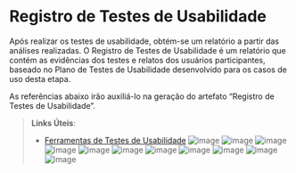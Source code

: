 # Registro de Testes de Usabilidade

Após realizar os testes de usabilidade, obtém-se um relatório a partir das análises realizadas. O Registro de Testes de Usabilidade é um relatório que contém as evidências dos testes e relatos dos usuários participantes, baseado no Plano de Testes de Usabilidade desenvolvido para os casos de uso desta etapa.

As referências abaixo irão auxiliá-lo na geração do artefato “Registro de Testes de Usabilidade”.

> **Links Úteis**:
> - [Ferramentas de Testes de Usabilidade](https://www.usability.gov/how-to-and-tools/resources/templates.html)
> ![image](https://user-images.githubusercontent.com/109739949/204153654-3bf0cf45-484b-487a-80dc-4e1e37895038.png)
![image](https://user-images.githubusercontent.com/109739949/204153694-a74b5375-14b5-4bd6-8d66-76ed12866e18.png)
![image](https://user-images.githubusercontent.com/109739949/204153716-ed6fed33-544a-442e-937f-92cc402a4924.png)
![image](https://user-images.githubusercontent.com/109739949/204153760-bd0599a4-f27e-4f1f-a6fa-4b1aad749620.png)
![image](https://user-images.githubusercontent.com/109739949/204153776-bc9d0efd-87fc-4c47-9942-6484aa8a6a56.png)
![image](https://user-images.githubusercontent.com/109739949/204153790-eb473634-627b-435d-af5d-ffde46987f29.png)
![image](https://user-images.githubusercontent.com/109739949/204153826-11fea188-7e1e-40ea-bfe4-cd4efde46b2b.png)
![image](https://user-images.githubusercontent.com/109739949/204153851-f81b192e-33bc-4a52-8404-585fae057ca1.png)
![image](https://user-images.githubusercontent.com/109739949/204153872-8953628f-a3ba-4365-acf1-82e82c7462e5.png)
![image](https://user-images.githubusercontent.com/109739949/204153993-a288c092-376c-4a98-bb00-e8cd2cf667d5.png)
![image](https://user-images.githubusercontent.com/109739949/204154010-6d862746-363f-4bb9-9a26-343491d6f06d.png)

